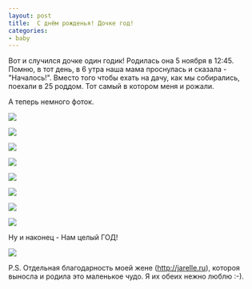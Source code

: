 ```yaml
---
layout: post
title:  С днём рожденья! Дочке год!
categories:
- baby
---
```

Вот и случился дочке один годик! Родилась она 5 ноября в 12:45. Помню, в тот день, в 6 утра наша мама проснулась и сказала - "Началось!". Вместо того чтобы ехать на дачу, как мы собирались, поехали в 25 роддом. Тот самый в котором меня и рожали.

А теперь немного фоток.

![](http://img-fotki.yandex.ru/get/5700/jarelle.4/0_54357_4f9a5b7d_M.jpg)

![](http://img-fotki.yandex.ru/get/5501/jarelle.6/0_54903_2a0a0c6c_M.jpg)

![](http://img-fotki.yandex.ru/get/4513/jarelle.8/0_59cff_8fe2bc32_M.jpg)

![](http://img-fotki.yandex.ru/get/5208/jarelle.9/0_5b5a3_ed42f424_M.jpg)

![](http://img-fotki.yandex.ru/get/4809/jarelle.b/0_5e4f5_d73f553d_M.jpg)

![](http://img-fotki.yandex.ru/get/5807/jarelle.18/0_6280d_b7a6fe04_L.jpg)

![](http://img-fotki.yandex.ru/get/5706/jarelle.18/0_6281d_96fa1c1d_L.jpg)

![](http://img-fotki.yandex.ru/get/4610/18394142.2f/0_6d51c_bb9aca06_L.jpg)

Ну и наконец - Нам целый ГОД!

![](https://lh5.googleusercontent.com/-hOXEJXgXIUU/TrT2RupreEI/AAAAAAAAAZE/7IKnVV3JNKE/s320/PB054281.JPG)

P.S. Отдельная благодарность моей жене (http://jarelle.ru), котороя выносла и родила это маленькое чудо. Я их обеих нежно люблю :-).